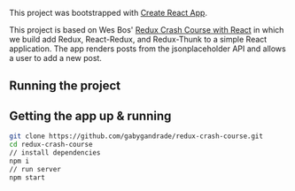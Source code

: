This project was bootstrapped with [Create React App](https://github.com/facebookincubator/create-react-app).

This project is based on Wes Bos' [Redux Crash Course with React](https://www.youtube.com/watch?v=93p3LxR9xfM) in which we build add Redux, React-Redux, and Redux-Thunk to a simple React application. The app renders posts from the jsonplaceholder API and allows a user to add a new post.

## Running the project

## Getting the app up & running
```bash
git clone https://github.com/gabygandrade/redux-crash-course.git
cd redux-crash-course
// install dependencies
npm i
// run server
npm start
```
